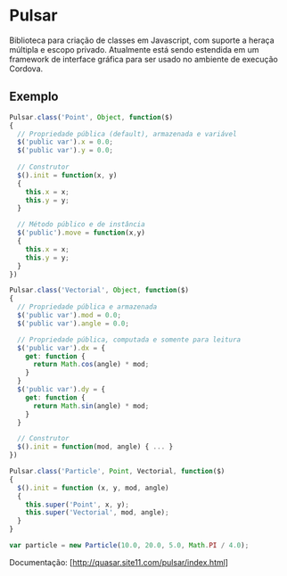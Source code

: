 # Pulsar
Biblioteca para criação de classes em Javascript, com suporte a heraça múltipla e escopo privado. Atualmente está sendo estendida em um framework de interface gráfica para ser usado no ambiente de execução Cordova.

## Exemplo
```Javascript
Pulsar.class('Point', Object, function($)
{ 
  // Propriedade pública (default), armazenada e variável
  $('public var').x = 0.0;
  $('public var').y = 0.0;
  
  // Construtor
  $().init = function(x, y)
  {
    this.x = x;
    this.y = y;
  }

  // Método público e de instância
  $('public').move = function(x,y)
  {
    this.x = x;
    this.y = y;
  }
})

Pulsar.class('Vectorial', Object, function($)
{
  // Propriedade pública e armazenada
  $('public var').mod = 0.0;
  $('public var').angle = 0.0;

  // Propriedade pública, computada e somente para leitura
  $('public var').dx = {
    get: function {
      return Math.cos(angle) * mod;
    }
  }
  $('public var').dy = {
    get: function {
      return Math.sin(angle) * mod;
    }
  }

  // Construtor
  $().init = function(mod, angle) { ... }
})

Pulsar.class('Particle', Point, Vectorial, function($)
{
  $().init = function (x, y, mod, angle)
  {
    this.super('Point', x, y);
    this.super('Vectorial', mod, angle);
  }
}

var particle = new Particle(10.0, 20.0, 5.0, Math.PI / 4.0);
```
Documentação: [http://quasar.site11.com/pulsar/index.html]